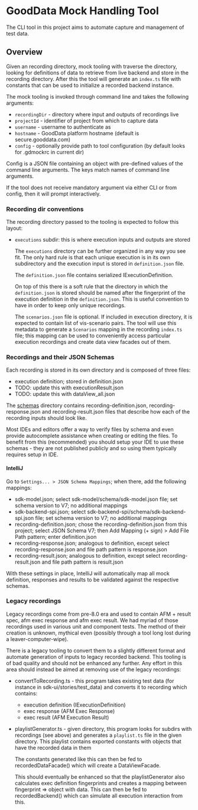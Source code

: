 # GoodData Mock Handling Tool

The CLI tool in this project aims to automate capture and management of test data.

## Overview

Given an recording directory, mock tooling with traverse the directory, looking for definitions of data to retrieve
from live backend and store in the recording directory. After this the tool will generate an `index.ts` file with
constants that can be used to initialize a recorded backend instance.

The mock tooling is invoked through command line and takes the following arguments:

-   `recordingDir` - directory where input and outputs of recordings live
-   `projectId` - identifier of project from which to capture data
-   `username` - username to authenticate as
-   `hostname` - GoodData platform hostname (default is secure.gooddata.com)
-   `config` - optionally provide path to tool configuration (by default looks for .gdmockrc in current dir)

Config is a JSON file containing an object with pre-defined values of the command line arguments. The keys match
names of command line arguments.

If the tool does not receive mandatory argument via either CLI or from config, then it will prompt interactively.

### Recording dir conventions

The recording directory passed to the tooling is expected to follow this layout:

-   `executions` subdir: this is where execution inputs and outputs are stored

    The `executions` directory can be further organized in any way you see fit. The only hard rule is that
    each unique execution is in its own subdirectory and the execution input is stored in `definition.json` file.

    The `definition.json` file contains serialized IExecutionDefinition.

    On top of this there is a soft rule that the directory in which the `definition.json` is stored should be
    named after the fingerprint of the execution definition in the `definition.json`. This is useful convention
    to have in order to keep only unique recordings.

    The `scenarios.json` file is optional. If included in execution directory, it is expected to contain
    list of vis-scenario pairs. The tool will use this metadata to generate a `Scenarios` mapping in the
    recording `index.ts` file; this mapping can be used to conveniently access particular execution recordings
    and create data view facades out of them.

### Recordings and their JSON Schemas

Each recording is stored in its own directory and is composed of three files:

-   execution definition; stored in definition.json
-   TODO: update this with executionResult.json
-   TODO: update this with dataView_all.json

The [schemas](schemas) directory contains recording-definition.json, recording-response.json and
recording-result.json files that describe how each of the recording inputs should look like.

Most IDEs and editors offer a way to verify files by schema and even provide autocomplete assistance when
creating or editing the files. To benefit from this (recommended) you should setup your IDE to use these schemas -
they are not published publicly and so using them typically requires setup in IDE.

#### IntelliJ

Go to `Settings... > JSON Schema Mappings`; when there, add the following mappings:

-   sdk-model.json; select sdk-model/schema/sdk-model.json file; set schema version to V7; no
    additional mappings
-   sdk-backend-spi.json; select sdk-backend-spi/schema/sdk-backend-spi.json file; set schema version to V7; no
    additional mappings
-   recording-definition.json; chose the recording-definition.json from this project; select JSON Schema V7;
    then Add Mapping (+ sign) > Add File Path pattern; enter definition.json
-   recording-response.json; analogous to definition, except select recording-response.json and file path pattern is
    response.json
-   recording-result.json; analogous to definition, except select recording-result.json and file path pattern is
    result.json

With these settings in place, IntelliJ will automatically map all mock definition, responses and results to be
validated against the respective schemas.

### Legacy recordings

Legacy recordings come from pre-8.0 era and used to contain AFM + result spec, afm exec response and afm exec result.
We had myriad of those recordings used in various unit and component tests. The method of their creation is unknown,
mythical even (possibly through a tool long lost during a leaver-computer-wipe).

There is a legacy tooling to convert them to a slightly different format and automate generation of inputs to
legacy recorded backend. This tooling is of bad quality and should not be enhanced any further. Any effort in
this area should instead be aimed at removing use of the legacy recordings:

-   convertToRecording.ts - this program takes existing test data (for instance in sdk-ui/stories/test_data)
    and converts it to recording which contains:

    -   execution definition (IExecutionDefinition)
    -   exec response (AFM Exec Response)
    -   exec result (AFM Execution Result)

-   playlistGenerator.ts - given directory, this program looks for subdirs with recordings (see above) and
    generates a `playlist.ts` file in the given directory. This playlist contains exported constants
    with objects that have the recorded data in them

    The constants generated like this can then be fed to recordedDataFacade() which will create a DataViewFacade.

    This should eventually be enhanced so that the playlistGenerator also calculates exec definition fingerprints
    and creates a mapping between fingerprint => object with data. This can then be fed to recordedBackend() which
    can simulate all execution interaction from this.
